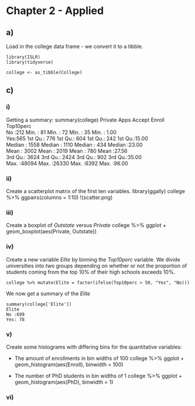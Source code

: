 # Chapter 2 - Applied

## a)

Load in the college data frame - we convert it to a tibble.

    library(ISLR)
    library(tidyverse)

    college <- as_tibble(College)

## c)

### i)

Getting a summary:
    summary(college)
     Private        Apps           Accept          Enroll       Top10perc    
     No :212   Min.   :   81   Min.   :   72   Min.   :  35   Min.   : 1.00  
 	 Yes:565   1st Qu.:  776   1st Qu.:  604   1st Qu.: 242   1st Qu.:15.00  
           	   Median : 1558   Median : 1110   Median : 434   Median :23.00  
           	   Mean   : 3002   Mean   : 2019   Mean   : 780   Mean   :27.56  
           	   3rd Qu.: 3624   3rd Qu.: 2424   3rd Qu.: 902   3rd Qu.:35.00  
           	   Max.   :48094   Max.   :26330   Max.   :6392   Max.   :96.00  

### ii)

Create a scatterplot matrix of the first ten variables.	
	library(ggally)
	college %>% ggpairs(columns = 1:10)
!(scatter.png)

### iii)

Create a boxplot of *Outstate* versus *Private*
    college %>% ggplot + geom_boxplot(aes(Private, Outstate))

### iv)
Create a new variable *Elite* by binning the *Top10perc* variable. We divide universities into two groups depending on whether or not the proportion of students coming from the top 10% of their high schools exceeds 10%.

	college %>% mutate(Elite = factor(ifelse(Top10perc > 50, "Yes", "No)))

We now get a summary of the *Elite* 	

	summary(college['Elite'])
	Elite    
 	No :699  
 	Yes: 78

### v)

Create some histograms with differing bins for the quantitative variables:

* The amount of enrollments in bin widths of 100
	college %>% ggplot + geom_histogram(aes(Enroll), binwidth = 100)

* The number of PhD students in bin widths of 1
	college %>% ggplot + geom_histogram(aes(PhD), binwidth = 1)

### vi)
